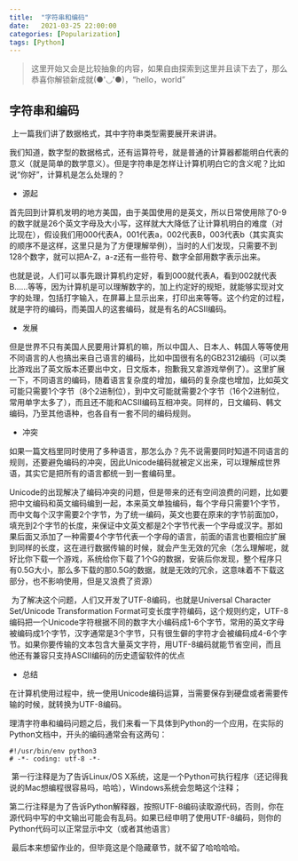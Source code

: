 ```yaml
---
title:  "字符串和编码"
date:   2021-03-25 22:00:00
categories: [Popularization]
tags: [Python]
---
```



> 这里开始又会是比较抽象的内容，如果自由探索到这里并且读下去了，那么恭喜你解锁新成就(●'◡'●)，“hello，world”

## 字符串和编码

​        上一篇我们讲了数据格式，其中字符串类型需要展开来讲讲。

​        我们知道，数字型的数据格式，还有运算符号，就是普通的计算器都能明白代表的意义（就是简单的数学意义）。但是字符串是怎样让计算机明白它的含义呢？比如说“你好”，计算机是怎么处理的？

- 源起

​        首先回到计算机发明的地方美国，由于美国使用的是英文，所以日常使用除了0-9的数字就是26个英文字母及大小写，这样就大大降低了让计算机明白的难度（对比现在），假设我们用000代表A，001代表a，002代表B，003代表b（其实真实的顺序不是这样，这里只是为了方便理解举例），当时的人们发现，只需要不到128个数字，就可以把A-Z，a-z还有一些符号、数字全部用数字表示出来。

​        也就是说，人们可以事先跟计算机约定好，看到000就代表A，看到002就代表B……等等，因为计算机是可以理解数字的，加上约定好的规矩，就能够实现对文字的处理，包括打字输入，在屏幕上显示出来，打印出来等等。这个约定的过程，就是字符的编码，而美国人的这套编码，就是有名的ACSII编码。

- 发展

​        但是世界不只有美国人民要用计算机的嘛，所以中国人、日本人、韩国人等等使用不同语言的人也搞出来自己语言的编码，比如中国很有名的GB2312编码（可以类比游戏出了英文版本还要出中文，日文版本，抱歉我又拿游戏举例了）。这里扩展一下，不同语言的编码，随着语言复杂度的增加，编码的复杂度也增加，比如英文可能只需要1个字节（8个2进制位），到中文可能就需要2个字节（16个2进制位，常用单字太多了），而且还不能和ACSII编码互相冲突。同样的，日文编码、韩文编码，乃至其他语种，也各自有一套不同的编码规则。

- 冲突

​        如果一篇文档里同时使用了多种语言，那怎么办？先不说需要同时知道不同语言的规则，还要避免编码的冲突，因此Unicode编码就被定义出来，可以理解成世界语，其实它是把所有的语言都统一到一套编码里。

​        Unicode的出现解决了编码冲突的问题，但是带来的还有空间浪费的问题，比如要把中文编码和英文编码编到一起，本来英文单独编码，每个字母只需要1个字节，而中文每个汉字需要2个字节，为了统一编码，英文也要在原来的字节前面加0，填充到2个字节的长度，来保证中文英文都是2个字节代表一个字母或汉字。那如果后面又添加了一种需要4个字节代表一个字母的语言，前面的语言也要相应扩展到同样的长度，这在进行数据传输的时候，就会产生无效的冗余（怎么理解呢，就好比你下载一个游戏，系统给你下载了1个G的数据，安装后你发现，整个程序只有0.5G大小，那么多下载的那0.5G的数据，就是无效的冗余，这意味着不下载这部分，也不影响使用，但是又浪费了资源）

​        为了解决这个问题，人们又开发了UTF-8编码，也就是Universal Character Set/Unicode Transformation Format可变长度字符编码，这个规则约定，UTF-8编码把一个Unicode字符根据不同的数字大小编码成1-6个字节，常用的英文字母被编码成1个字节，汉字通常是3个字节，只有很生僻的字符才会被编码成4-6个字节。如果你要传输的文本包含大量英文字符，用UTF-8编码就能节省空间，而且他还有兼容只支持ASCII编码的历史遗留软件的优点

- 总结

​        在计算机使用过程中，统一使用Unicode编码运算，当需要保存到硬盘或者需要传输的时候，就转换为UTF-8编码。

​        理清字符串和编码问题之后，我们来看一下具体到Python的一个应用，在实际的Python文档中，开头的编码通常会有这两句：

```
#!/usr/bin/env python3
# -*- coding: utf-8 -*-
```

​        第一行注释是为了告诉Linux/OS X系统，这是一个Python可执行程序（还记得我说的Mac想编程很容易吗，哈哈），Windows系统会忽略这个注释；

​        第二行注释是为了告诉Python解释器，按照UTF-8编码读取源代码，否则，你在源代码中写的中文输出可能会有乱码。如果已经申明了使用UTF-8编码，则你的Python代码可以正常显示中文（或者其他语言）

​        最后本来想留作业的，但毕竟这是个隐藏章节，就不留了哈哈哈哈。

